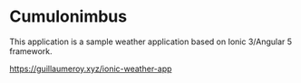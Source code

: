 # Cumulonimbus

This application is a sample weather application based on Ionic 3/Angular 5 framework.

https://guillaumeroy.xyz/ionic-weather-app